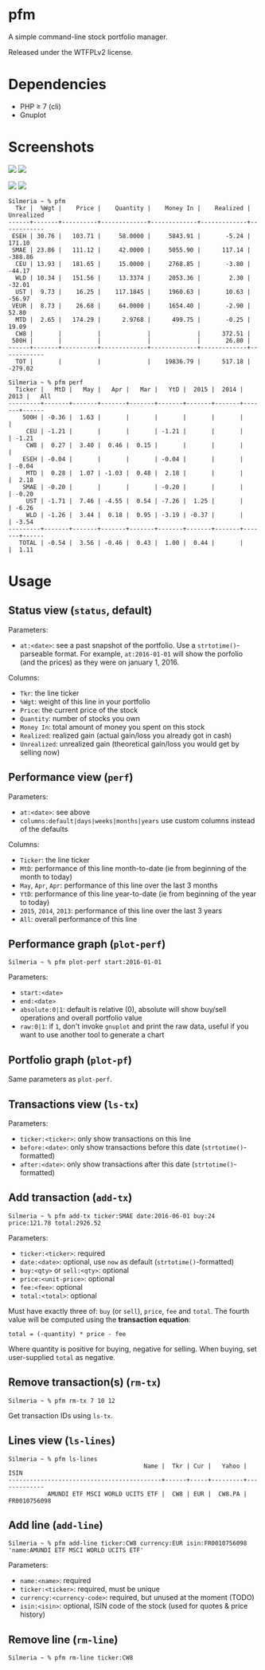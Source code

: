 # pfm

A simple command-line stock portfolio manager.

Released under the WTFPLv2 license.

# Dependencies

* PHP ≥ 7 (cli)
* Gnuplot

# Screenshots

![](./img/pf-relative.png) ![](./img/perf-absolute.png)

![](./img/pf-absolute.png) ![](./img/perf-relative.png)

~~~
Silmeria ~ % pfm
  Tkr |  %Wgt |    Price |    Quantity |    Money In |    Realized |  Unrealized
------+-------+----------+-------------+-------------+-------------+------------
 ESEH | 30.76 |   103.71 |     58.0000 |     5843.91 |       -5.24 |      171.10
 SMAE | 23.86 |   111.12 |     42.0000 |     5055.90 |      117.14 |     -388.86
  CEU | 13.93 |   181.65 |     15.0000 |     2768.85 |       -3.80 |      -44.17
  WLD | 10.34 |   151.56 |     13.3374 |     2053.36 |        2.30 |      -32.01
  UST |  9.73 |    16.25 |    117.1845 |     1960.63 |       10.63 |      -56.97
 VEUR |  8.73 |    26.68 |     64.0000 |     1654.40 |       -2.90 |       52.80
  MTD |  2.65 |   174.29 |      2.9768 |      499.75 |       -0.25 |       19.09
  CW8 |       |          |             |             |      372.51 |            
 500H |       |          |             |             |       26.80 |            
------+-------+----------+-------------+-------------+-------------+------------
  TOT |       |          |             |    19836.79 |      517.18 |     -279.02
~~~

~~~
Silmeria ~ % pfm perf
  Ticker |   MtD |   May |   Apr |   Mar |   YtD |  2015 |  2014 |  2013 |   All
---------+-------+-------+-------+-------+-------+-------+-------+-------+------
    500H | -0.36 |  1.63 |       |       |       |       |       |       |      
     CEU | -1.21 |       |       |       | -1.21 |       |       |       | -1.21
     CW8 |  0.27 |  3.40 |  0.46 |  0.15 |       |       |       |       |      
    ESEH | -0.04 |       |       |       | -0.04 |       |       |       | -0.04
     MTD |  0.28 |  1.07 | -1.03 |  0.48 |  2.18 |       |       |       |  2.18
    SMAE | -0.20 |       |       |       | -0.20 |       |       |       | -0.20
     UST | -1.71 |  7.46 | -4.55 |  0.54 | -7.26 |  1.25 |       |       | -6.26
     WLD | -1.26 |  3.44 |  0.18 |  0.95 | -3.19 | -0.37 |       |       | -3.54
---------+-------+-------+-------+-------+-------+-------+-------+-------+------
   TOTAL | -0.54 |  3.56 | -0.46 |  0.43 |  1.00 |  0.44 |       |       |  1.11
~~~

# Usage

## Status view (`status`, default)

Parameters:

* `at:<date>`: see a past snapshot of the portfolio. Use a
  `strtotime()`-parseable format. For example, `at:2016-01-01` will
  show the porfolio (and the prices) as they were on january 1, 2016.

Columns:

* `Tkr`: the line ticker
* `%Wgt`: weight of this line in your portfolio
* `Price`: the current price of the stock
* `Quantity`: number of stocks you own
* `Money In`: total amount of money you spent on this stock
* `Realized`: realized gain (actual gain/loss you already got in cash)
* `Unrealized`: unrealized gain (theoretical gain/loss you would get by selling now)

## Performance view (`perf`)

Parameters:

* `at:<date>`: see above
* `columns:default|days|weeks|months|years` use custom columns instead of the defaults

Columns:

* `Ticker`: the line ticker
* `MtD`: performance of this line month-to-date (ie from beginning of the month to today)
* `May`, `Apr`, `Apr`: performance of this line over the last 3 months
* `YtD`: performance of this line year-to-date (ie from beginning of the year to today)
* `2015`, `2014`, `2013`: performance of this line over the last 3 years
* `All`: overall performance of this line

## Performance graph (`plot-perf`)

~~~
Silmeria ~ % pfm plot-perf start:2016-01-01
~~~

Parameters:

* `start:<date>`
* `end:<date>`
* `absolute:0|1`: default is relative (0), absolute will show buy/sell operations and overall portfolio value
* `raw:0|1`: if `1`, don't invoke `gnuplot` and print the raw data, useful if you want to use another tool to generate a chart

## Portfolio graph (`plot-pf`)

Same parameters as `plot-perf`.

## Transactions view (`ls-tx`)

Parameters:

* `ticker:<ticker>`: only show transactions on this line
* `before:<date>`: only show transactions before this date (`strtotime()`-formatted)
* `after:<date>`: only show transactions after this date (`strtotime()`-formatted)

## Add transaction (`add-tx`)

~~~
Silmeria ~ % pfm add-tx ticker:SMAE date:2016-06-01 buy:24 price:121.78 total:2926.52
~~~

Parameters:

* `ticker:<ticker>`: required
* `date:<date>`: optional, use `now` as default (`strtotime()`-formatted)
* `buy:<qty>` or `sell:<qty>`: optional
* `price:<unit-price>`: optional
* `fee:<fee>`: optional
* `total:<total>`: optional

Must have exactly three of: `buy` (or `sell`), `price`, `fee` and
`total`. The fourth value will be computed using the **transaction
equation**:

~~~
total = (-quantity) * price - fee
~~~

Where quantity is positive for buying, negative for selling. When
buying, set user-supplied `total` as negative.

## Remove transaction(s) (`rm-tx`)

~~~
Silmeria ~ % pfm rm-tx 7 10 12
~~~

Get transaction IDs using `ls-tx`.

## Lines view (`ls-lines`)

~~~
Silmeria ~ % pfm ls-lines        
                                      Name |  Tkr | Cur |   Yahoo |         ISIN
-------------------------------------------+------+-----+---------+-------------
           AMUNDI ETF MSCI WORLD UCITS ETF |  CW8 | EUR |  CW8.PA | FR0010756098
~~~

## Add line (`add-line`)

~~~
Silmeria ~ % pfm add-line ticker:CW8 currency:EUR isin:FR0010756098 'name:AMUNDI ETF MSCI WORLD UCITS ETF'
~~~

Parameters:

* `name:<name>`: required
* `ticker:<ticker>`: required, must be unique
* `currency:<currency-code>`: required, but unused at the moment (TODO)
* `isin:<isin>`: optional, ISIN code of the stock (used for quotes & price history)

## Remove line (`rm-line`)

~~~
Silmeria ~ % pfm rm-line ticker:CW8
~~~
